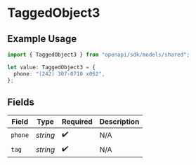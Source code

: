 # TaggedObject3

## Example Usage

```typescript
import { TaggedObject3 } from "openapi/sdk/models/shared";

let value: TaggedObject3 = {
  phone: "(242) 307-0710 x062",
};
```

## Fields

| Field              | Type               | Required           | Description        |
| ------------------ | ------------------ | ------------------ | ------------------ |
| `phone`            | *string*           | :heavy_check_mark: | N/A                |
| `tag`              | *string*           | :heavy_check_mark: | N/A                |